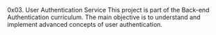 0x03. User Authentication Service
This project is part of the Back-end Authentication curriculum. The main objective
is to understand and implement advanced concepts of user authentication.
